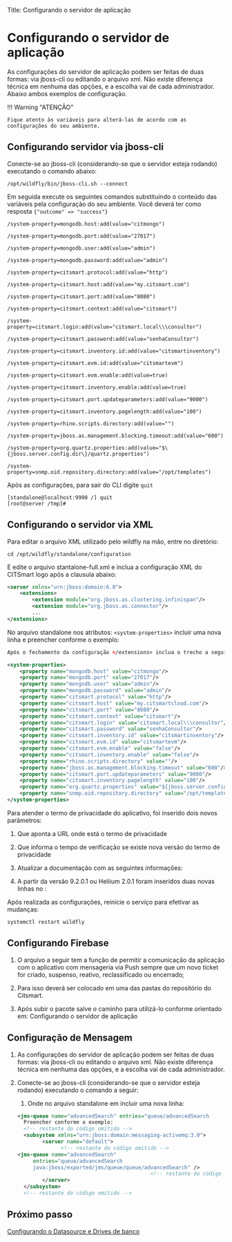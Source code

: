 Title: Configurando o servidor de aplicação

# Configurando o servidor de aplicação

As configurações do servidor de aplicação podem ser feitas de duas formas: via jboss-cli ou editando o arquivo xml. Não existe diferença técnica em nenhuma das opções, e a escolha vai de cada administrador. Abaixo ambos exemplos de configuração.

!!! Warning "ATENÇÃO"

    Fique atento às variáveis para alterá-las de acordo com as configurações do seu ambiente.

## Configurando servidor via jboss-cli

Conecte-se ao jboss-cli (considerando-se que o servidor esteja rodando) executando o comando abaixo:

``` shell
/opt/wildfly/bin/jboss-cli.sh --connect
```

Em seguida execute os seguintes comandos substituindo o conteúdo das variáveis pela configuração do seu ambiente. Você deverá ter como resposta `{"outcome" => "success"}`

``` shell
/system-property=mongodb.host:add(value="citmongo")

/system-property=mongodb.port:add(value="27017")

/system-property=mongodb.user:add(value="admin")

/system-property=mongodb.password:add(value="admin")

/system-property=citsmart.protocol:add(value="http")

/system-property=citsmart.host:add(value="my.citsmart.com")

/system-property=citsmart.port:add(value="8080")

/system-property=citsmart.context:add(value="citsmart")

/system-property=citsmart.login:add(value="citsmart.local\\\consultor")

/system-property=citsmart.password:add(value="senhaConsultor")

/system-property=citsmart.inventory.id:add(value="citsmartinventory")

/system-property=citsmart.evm.id:add(value="citsmartevm")

/system-property=citsmart.evm.enable:add(value=true)

/system-property=citsmart.inventory.enable:add(value=true)

/system-property=citsmart.port.updateparameters:add(value="9000")

/system-property=citsmart.inventory.pagelength:add(value="100")

/system-property=rhino.scripts.directory:add(value="")

/system-property=jboss.as.management.blocking.timeout:add(value="600")

/system-property=org.quartz.properties:add(value="$\{jboss.server.config.dir\}/quartz.properties")

/system-property=snmp.oid.repository.directory:add(value="/opt/templates")
```

Após as configurações, para sair do CLI digite `quit`

``` shell
[standalone@localhost:9990 /] quit
[root@server /tmp]#
```
## Configurando o servidor via XML

Para editar o arquivo XML utilizado pelo wildfly na mão, entre no diretório:

``` shell
cd /opt/wildfly/standalone/configuration
```
E edite o arquivo stantalone-full.xml e inclua a configuração XML do CITSmart logo após a clausula abaixo:

``` xml
<server xmlns="urn:jboss:domain:6.0">
    <extensions>
        <extension module="org.jboss.as.clustering.infinispan"/>
        <extension module="org.jboss.as.connector"/>
		...
</extensions>
```

No arquivo standalone nos atributos: `<system-properties>` incluir uma nova linha e preencher conforme o exemplo:

 ``` xml
Após o fechamento da configuração </extensions> inclua o trecho a seguir:

 <system-properties>
     <property name="mongodb.host" value="citmongo"/>
     <property name="mongodb.port" value="27017"/>
     <property name="mongodb.user" value="admin"/>
     <property name="mongodb.password" value="admin"/>
     <property name="citsmart.protocol" value="http"/>
     <property name="citsmart.host" value="my.citsmartcloud.com"/>
     <property name="citsmart.port" value="8080"/>
     <property name="citsmart.context" value="citsmart"/>
     <property name="citsmart.login" value="citsmart.local\\\consultor"/>
     <property name="citsmart.password" value="senhaConsultor"/>
     <property name="citsmart.inventory.id" value="citsmartinventory"/>
     <property name="citsmart.evm.id" value="citsmartevm"/>
     <property name="citsmart.evm.enable" value="false"/>
     <property name="citsmart.inventory.enable" value="false"/>
     <property name="rhino.scripts.directory" value=""/>
     <property name="jboss.as.management.blocking.timeout" value="600"/>
     <property name="citsmart.port.updateparameters" value="9000"/>
     <property name="citsmart.inventory.pagelength" value="100"/>
     <property name="org.quartz.properties" value="${jboss.server.config.dir}/quartz.properties"/>
     <property name="snmp.oid.repository.directory" value="/opt/templates"/>
 </system-properties>
 ```
Para atender o termo de privacidade do aplicativo, foi inserido dois novos parâmetros:
1.	Que aponta a URL onde está o termo de privacidade
2.	Que informa o tempo de verificação se existe nova versão do termo de privacidade

2.	Atualizar a documentação com as seguintes informações:
3.	A partir da versão 9.2.0.1 ou Heliium 2.0.1 foram inseridos duas novas linhas no <system-properties>:

<property name="admin.url" value="https://my.cloud4biz.com/4biz"/>
<property name="sync.adminprivacyterm.cron" value="0 0 0/23 * 1/1 * ? *"/>


 Após realizada as configurações, reinicie o serviço para efetivar as mudanças:

``` shell
systemctl restart wildfly
```

## Configurando Firebase

1. O arquivo a seguir tem a função de permitir a comunicação da aplicação com o aplicativo com mensageria via Push sempre que um novo ticket for criado, suspenso, reativo, reclassificado ou encerrado;  
2. Para isso deverá ser colocado em uma das pastas do repositório do Citsmart.  

3. Após subir o pacote salve o caminho para utilizá-lo conforme orientado em: Configurando o servidor de aplicação

## Configuração de Mensagem

1. As configurações do servidor de aplicação podem ser feitas de duas formas: via jboss-cli ou editando o arquivo xml. Não existe diferença técnica em nenhuma das opções, e a escolha vai de cada administrador.

2. Conecte-se ao jboss-cli (considerando-se que o servidor esteja rodando) executando o comando a seguir:

	1. Onde no arquivo standalone em <jms-queue> incluir uma nova linha:

	``` xml
	<jms-queue name="advancedSearch" entries="queue/advancedSearch 	    java:jboss/exported/jms/queue/queue/advancedSearch"/>
      Preencher conforme o exemplo:
      <!-- restante do código omitido -->
      <subsystem xmlns="urn:jboss:domain:messaging-activemq:3.0">
            <server name="default">
                  <!-- restante do código omitido -->
    <jms-queue name="advancedSearch"   
         entries="queue/advancedSearch   
         java:jboss/exported/jms/queue/queue/advancedSearch" />
                                               <!-- restante do código omitido -->
            </server>
      </subsystem>
      <!-- restante do código omitido -->
      ```

## Próximo passo

[Configurando o Datasource e Drives de banco][1]

[1]:/pt-br/citsmart-platform-9/get-started/installation-and-upgrade/perform-installation/conf-datasource-and-db.html
